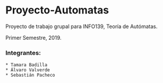 # Proyecto-Automatas
Proyecto de trabajo grupal para INFO139, Teoría de Autómatas.

Primer Semestre, 2019.

### Integrantes:
	* Tamara Badilla
	* Álvaro Valverde
	* Sebastián Pacheco
